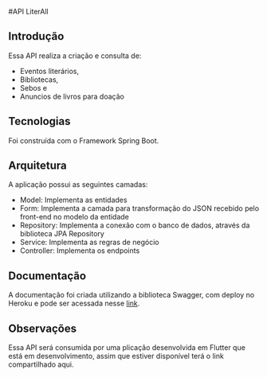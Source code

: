 
#API LiterAll
## Introdução
Essa API realiza a criação e consulta de:
- Eventos literários, 
- Bibliotecas, 
- Sebos e 
- Anuncios de livros para doação

## Tecnologias
Foi construída com o Framework Spring Boot.

## Arquitetura
A aplicação possui as seguintes camadas:
- Model: Implementa as entidades
- Form: Implementa a camada para transformação do JSON recebido pelo front-end no modelo da entidade
- Repository: Implementa a conexão com o banco de dados, através da biblioteca JPA Repository
- Service: Implementa as regras de negócio
- Controller: Implementa os endpoints

## Documentação
A documentação foi criada utilizando a biblioteca Swagger, com deploy no Heroku e pode ser acessada nesse [link](https://literall.herokuapp.com/swagger-ui.html).

## Observações
Essa API será consumida por uma plicação desenvolvida em Flutter que está em desenvolvimento, assim que estiver disponível terá o link compartilhado aqui.
